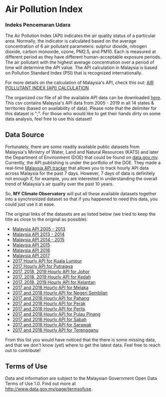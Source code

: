 # Air Pollution Index 
### Indeks Pencemaran Udara

The Air Pollution Index (API) indicates the air quality status of a particular area. Normally, the indicator is calculated based on the average concentration of 6 air pollutant parameters: sulphur dioxide, nitrogen dioxide, carbon monoxide, ozone, PM2.5, and PM10. Each is measured at different period as they have different human-acceptable exposure periods. The air pollutant with the highest average concentration over a period of time will determine the API value. The API calculation in Malaysia is based on Pollution Standard Index (PSI) that is recognized internationally. 

For more details on the calculation of Malaysia's API, check this out: [AIR POLLUTANT INDEX (API) CALCULATION](http://apims.doe.gov.my/public_v2/pdf/API_Calculation.pdf)

The organized csv file of all the available API data can be downloaded [here](https://www.dropbox.com/s/6ibtjxrc4ghukt0/Aggregate-API.csv?dl=0). This csv contains Malaysia's API data from 2005 - 2019 in all 14 states & territories (based on availability of data). Please note that the delimiter for this dataset is ";". For those who would like to get their hands dirty on some data analysis, feel free to use this dataset!

## Data Source
Fortunately, there are some readily available public datasets from Malaysia's Ministry of Water, Land and Natural Resources (KATS) and later the Department of Environment (DOE) that could be found on [data.gov.my](http://www.data.gov.my/). Currently, the API publishing is under the portfolio of the DOE. They made a real-time [Malaysia API tracker](http://apims.doe.gov.my/public_v2/home.html) that allows you to track hourly API data across Malaysia for the past 7 days. However, 7 days of data is definitely not enough if, for example, you are interested in understanding the overall trend of Malaysia's air quality over the past 10 years. 

So, **MY Climate Observatory** will put all these available datasets together into a synchronized dataset so that if you happened to need this data, you could just use it at ease.  

The original links of the datasets are as listed below (we tried to keep the title as close to the original as possible):
* [Malaysia API 2005 - 2013](http://www.data.gov.my/data/ms_MY/dataset/bacaan-indeks-pencemaran-udara-ipu-di-malaysia-pada-tahun-2005-hingga-2013)
* [Malaysia API 2013 - 2014](http://www.data.gov.my/data/ms_MY/dataset/bacaan-indeks-pencemaran-udara-ipu-di-malaysia-pada-tahun-2013-hingga-2014)
* [Malaysia API 2014 - 2015](http://www.data.gov.my/data/ms_MY/dataset/bacaan-indeks-pencemaran-udara-ipu-di-malaysia-pada-tahun-2014-hingga-2015)
* [Malaysia API 2015](http://www.data.gov.my/data/ms_MY/dataset/jas-bacaan-indeks-pencemaran-udara-ipu-di-malaysia-pada-tahun-2015)
* [Malaysia API 2016](http://www.data.gov.my/data/ms_MY/dataset/bacaan-indeks-pencemaran-udara-ipu-2016)
* [Malaysia API 2017](http://www.data.gov.my/data/ms_MY/dataset/bacaan-indeks-pencemar-udara-ipu-bagi-semua-stesen-pengawasan-kualiti-udara-automatik-dalam-malaysia)
* [2017 Hourly API for Kuala Lumpur](http://www.data.gov.my/data/ms_MY/dataset/bacaan-indeks-pencemar-udara-ipu-kuala-lumpur-bagi-tahun-2017)
* [2017 Hourly API for Putrajaya](http://www.data.gov.my/data/ms_MY/dataset/bacaan-indeks-pencemar-udara-ipu-putrajaya-bagi-tahun-2017)
* [2017, 2018, 2019 Hourly API for Johor](http://www.data.gov.my/data/ms_MY/dataset/bacaan-indeks-pencemar-udara-negeri-johor)
* [2017, 2018, 2019 Hourly API for Kedah](http://www.data.gov.my/data/ms_MY/dataset/bacaan-indeks-pencemar-udara-ipu-negeri-kedah-bagi-tahun-2017)
* [2017, 2018, 2019 Hourly API for Kelantan](http://www.data.gov.my/data/ms_MY/dataset/bacaan-indeks-pencemar-udara-ipu-negeri-kelantan-bagi-tahun-2017)
* [2017 and 2018 Hourly API for Melaka](http://www.data.gov.my/data/ms_MY/dataset/bacaan-indeks-pencemar-udara-ipu-negeri-melaka-bagi-tahun-2017)
* [2017 and 2018 Hourly API for Negeri Sembilan](http://www.data.gov.my/data/ms_MY/dataset/bacaan-indeks-pencemar-udara-ipu-negeri-sembilan-bagi-tahun-2017)
* [2017 and 2018 Hourly API for Pahang](http://www.data.gov.my/data/ms_MY/dataset/bacaan-indeks-pencemar-udara-ipu-negeri-pahang-bagi-tahun-2017)
* [2017 and 2018 Hourly API for Perak](http://www.data.gov.my/data/ms_MY/dataset/bacaan-indeks-pencemar-udara-ipu-negeri-perak-bagi-tahun-2017)
* [2017 and 2018 Hourly API for Perlis](http://www.data.gov.my/data/ms_MY/dataset/bacaan-indeks-pencemar-udara-ipu-negeri-perlis-bagi-tahun-2017)
* [2017 and 2018 Hourly API for Pulau Pinang](http://www.data.gov.my/data/ms_MY/dataset/bacaan-indeks-pencemar-udara-ipu-negeri-pulau-pinang-bagi-tahun-2017)
* [2017 and 2018 Hourly API for Sabah](http://www.data.gov.my/data/ms_MY/dataset/bacaan-indeks-pencemar-udara-ipu-negeri-sabah-bagi-tahun-2017)
* [2017 and 2018 Hourly API for Sarawak](http://www.data.gov.my/data/ms_MY/dataset/bacaan-indeks-pencemar-udara-ipu-negeri-sarawak-bagi-tahun-2017)
* [2017 and 2018 Hourly API for Terengganu](http://www.data.gov.my/data/ms_MY/dataset/bacaan-indeks-pencemar-udara-ipu-negeri-terengganu-bagi-tahun-2017)

From this list you would have noticed that the there is some missing data, and that we don't know (yet) where to get the latest data. Feel free to reach out to contribute!

## Terms of Use
Data and information are subject to the Malaysian Government Open Data Terms of Use 1.0. Find out more at <http://www.data.gov.my/page/termsofuse>.
